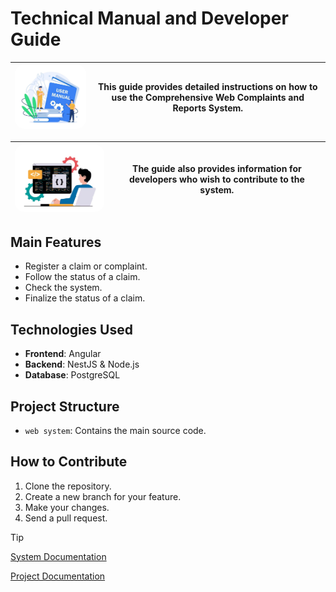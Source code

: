 # Technical Manual and Developer Guide

| <img src="/web-ui/src/assets/readme/logo-user-guide.jpg" alt="Logo" width="300" style="border-radius: 15px;"/> | **This guide provides detailed instructions on how to use the Comprehensive Web Complaints and Reports System.** |
|------------------------------------------------|---------------------------------------------------------------------------------------------------------------------------------------------------------------------------------------------------------------------------|

| <img src="/web-ui/src/assets/readme/logo-developer-guide.png" alt="Logo" width="300" style="border-radius: 15px;"/> | **The guide also provides information for developers who wish to contribute to the system.** |
|------------------------------------------------|---------------------------------------------------------------------------------------------------------------------------------------------------------------------------------------------------------------------------|

## Main Features
- Register a claim or complaint.
- Follow the status of a claim.
- Check the system.
- Finalize the status of a claim.

## Technologies Used
- **Frontend**: Angular
- **Backend**: NestJS & Node.js
- **Database**: PostgreSQL

## Project Structure
- `web system`: Contains the main source code.

## How to Contribute
1. Clone the repository.
2. Create a new branch for your feature.
3. Make your changes.
4. Send a pull request.

> [!TIP]
> [System Documentation](https://docs.google.com/document/d/1xYB9gWu4-Nz-TDiFQ9ffGd6L1mD3Zv7f/edit?usp=drive_link&ouid=101090272387193010258&rtpof=true&sd=true)
>
> [Project Documentation](https://docs.google.com/document/d/1uij8JF2GuRsUAWxIK7Cg6UMFjPfOhDX7/edit?usp=drive_link&ouid=101090272387193010258&rtpof=true&sd=true)
